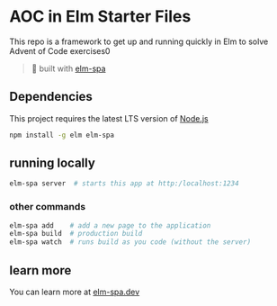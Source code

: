 # AOC in Elm Starter Files

This repo is a framework to get up and running quickly in Elm to solve Advent of Code exercises0
 
> 🌳  built with [elm-spa](https://elm-spa.dev)

## Dependencies

This project requires the latest LTS version of [Node.js](https://nodejs.org/)

```bash
npm install -g elm elm-spa
```

## running locally

```bash
elm-spa server  # starts this app at http:/localhost:1234
```

### other commands

```bash
elm-spa add    # add a new page to the application
elm-spa build  # production build
elm-spa watch  # runs build as you code (without the server)
```

## learn more

You can learn more at [elm-spa.dev](https://elm-spa.dev)